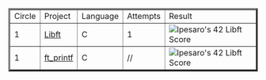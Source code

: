 <table border=3 align="center">
	<tr>
		<td>
			Circle
		</td>
		<td>
			Project
		</td>
		<td>
			Language
		</td>
		<td>
			Attempts
		</td>
		<td>
			Result
		</td>
	</tr>
	<tr>
		<td>
			1
		</td>
		<td>
			<a href="https://github.com/lpesaro/libft">Libft</a>
		</td>
		<td>
			C
		</td>
		<td>
			1
		</td>
		<td>
                    <img src="https://badge42.vercel.app/api/v2/cld0thm5800160fmfijhemq0a/project/2935664" alt="lpesaro's 42 Libft Score" />
		</td>
	</tr>
	<tr>
		<td>
			1
		</td>
		<td>
			<a href="https://github.com/lpesaro/libft">ft_printf</a>
		</td>
		<td>
			C
		</td>
		<td>
			//
		</td>
		<td>
                    <img src="https://badge42.vercel.app/api/v2/cld0thm5800160fmfijhemq0a/project/2935664" alt="lpesaro's 42 Libft Score" />
		</td>
	</tr>

